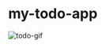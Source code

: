 ﻿# my-todo-app
![todo-gif](https://github.com/user-attachments/assets/55dcb199-32cc-45df-bc1d-80e48bdf2e9e)
